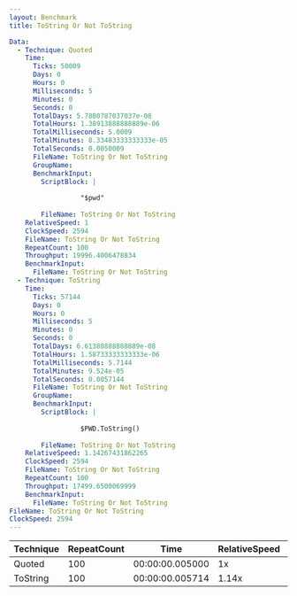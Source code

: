 ```yaml
---
layout: Benchmark
title: ToString Or Not ToString

Data: 
  - Technique: Quoted
    Time: 
      Ticks: 50009
      Days: 0
      Hours: 0
      Milliseconds: 5
      Minutes: 0
      Seconds: 0
      TotalDays: 5.7880787037037e-08
      TotalHours: 1.38913888888889e-06
      TotalMilliseconds: 5.0009
      TotalMinutes: 8.33483333333333e-05
      TotalSeconds: 0.0050009
      FileName: ToString Or Not ToString
      GroupName: 
      BenchmarkInput: 
        ScriptBlock: |
          
                  "$pwd"
              
        FileName: ToString Or Not ToString
    RelativeSpeed: 1
    ClockSpeed: 2594
    FileName: ToString Or Not ToString
    RepeatCount: 100
    Throughput: 19996.4006478834
    BenchmarkInput: 
      FileName: ToString Or Not ToString
  - Technique: ToString
    Time: 
      Ticks: 57144
      Days: 0
      Hours: 0
      Milliseconds: 5
      Minutes: 0
      Seconds: 0
      TotalDays: 6.61388888888889e-08
      TotalHours: 1.58733333333333e-06
      TotalMilliseconds: 5.7144
      TotalMinutes: 9.524e-05
      TotalSeconds: 0.0057144
      FileName: ToString Or Not ToString
      GroupName: 
      BenchmarkInput: 
        ScriptBlock: |
          
                  $PWD.ToString()
              
        FileName: ToString Or Not ToString
    RelativeSpeed: 1.14267431862265
    ClockSpeed: 2594
    FileName: ToString Or Not ToString
    RepeatCount: 100
    Throughput: 17499.6500069999
    BenchmarkInput: 
      FileName: ToString Or Not ToString
FileName: ToString Or Not ToString
ClockSpeed: 2594
---
```





|Technique|RepeatCount|Time           |RelativeSpeed|Throughput|
|---------|-----------|---------------|-------------|----------|
|Quoted   |100        |00:00:00.005000|1x           |19996.4/s |
|ToString |100        |00:00:00.005714|1.14x        |17499.65/s|
